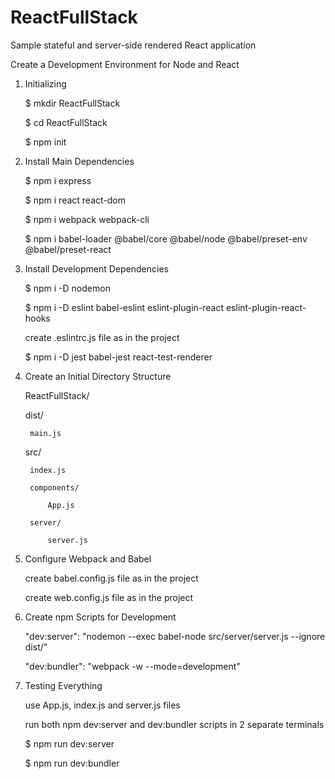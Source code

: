 # ReactFullStack

Sample stateful and server-side rendered React application

Create a Development Environment for Node and React

1. Initializing
	
	$ mkdir ReactFullStack

	$ cd ReactFullStack

	$ npm init


2. Install Main Dependencies

	$ npm i express

	$ npm i react react-dom

	$ npm i webpack webpack-cli

	$ npm i babel-loader @babel/core @babel/node @babel/preset-env @babel/preset-react


3. Install Development Dependencies

	$ npm i -D nodemon

	$ npm i -D eslint babel-eslint eslint-plugin-react eslint-plugin-react-hooks

	create .eslintrc.js file as in the project

	$ npm i -D jest babel-jest react-test-renderer


4. Create an Initial Directory Structure

	ReactFullStack/

  	dist/
	
    	main.js
		
  	src/
	
    	index.js
		
    	components/
		
      		App.js
			
    	server/
		
      		server.js
			
      
5. Configure Webpack and Babel

	create babel.config.js file as in the project

	create web.config.js file as in the project


6. Create npm Scripts for Development

	"dev:server": "nodemon --exec babel-node src/server/server.js --ignore dist/"

	"dev:bundler": "webpack -w --mode=development"


7. Testing Everything

	use App.js, index.js and server.js files

	run both npm dev:server and dev:bundler scripts in 2 separate terminals

	$ npm run dev:server

	$ npm run dev:bundler




